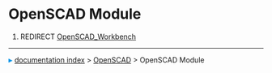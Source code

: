 # OpenSCAD Module
1.  REDIRECT [OpenSCAD_Workbench](OpenSCAD_Workbench.md)



---
![](images/Right_arrow.png) [documentation index](../README.md) > [OpenSCAD](OpenSCAD_Workbench.md) > OpenSCAD Module
